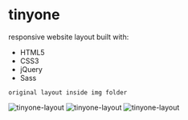 # tinyone

responsive website layout built with:

* HTML5
* CSS3
* jQuery
* Sass


```
original layout inside img folder
```

![tinyone-layout](https://imgur.com/btq2PTt.png)
![tinyone-layout](https://imgur.com/DZMrwKs.png)
![tinyone-layout](https://imgur.com/FKJbuXp.png)
